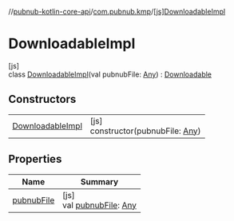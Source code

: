 //[pubnub-kotlin-core-api](../../../index.md)/[com.pubnub.kmp](../index.md)/[[js]DownloadableImpl](index.md)

# DownloadableImpl

[js]\
class [DownloadableImpl](index.md)(val pubnubFile: [Any](https://kotlinlang.org/api/latest/jvm/stdlib/kotlin-stdlib/kotlin/-any/index.html)) : [Downloadable](../-downloadable/index.md)

## Constructors

| | |
|---|---|
| [DownloadableImpl](-downloadable-impl.md) | [js]<br>constructor(pubnubFile: [Any](https://kotlinlang.org/api/latest/jvm/stdlib/kotlin-stdlib/kotlin/-any/index.html)) |

## Properties

| Name | Summary |
|---|---|
| [pubnubFile](../-downloadable/pubnub-file.md) | [js]<br>val [pubnubFile](../-downloadable/pubnub-file.md): [Any](https://kotlinlang.org/api/latest/jvm/stdlib/kotlin-stdlib/kotlin/-any/index.html) |
